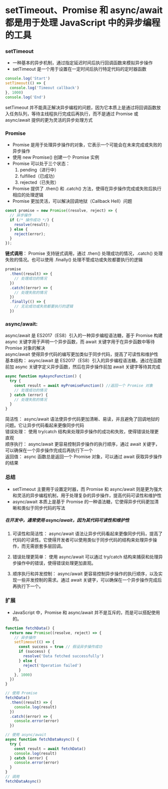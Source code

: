 # setTimeout、Promise 和 async/await 都是用于处理 JavaScript 中的异步编程的工具

### setTimeout

- 一种基本的异步机制，通过指定延迟时间后执行回调函数来模拟异步操作
- setTimeout 是一个用于设置在一定时间后执行特定代码的定时器函数

```javascript
console.log('Start')
setTimeout(() => {
  console.log('Timeout callback')
}, 1000)
console.log('End')
```

setTimeout 并不能真正解决异步编程的问题，因为它本质上是通过将回调函数放入任务队列，等待主线程执行完成后再执行，而不是通过 Promise 或 async/await 提供的更为灵活的异步处理方式

### Promise

- Promise 是用于处理异步操作的对象，它表示一个可能会在未来完成或失败的异步操作
- 使用 new Promise() 创建一个 Promise 实例
- Promise 可以处于三个状态：
  1. pending（进行中）
  2. fulfilled（已成功）
  3. rejected（已失败）
- Promise 提供了 .then() 和 .catch() 方法，使得在异步操作完成或失败后执行相应的处理逻辑
- Promise 更加灵活，可以解决回调地狱（Callback Hell）问题

```javascript
const promise = new Promise((resolve, reject) => {
  // 异步操作
  if (/* 操作成功 */) {
    resolve(result);
  } else {
    reject(error);
  }
});
```

**链式调用**： Promise 支持链式调用，通过 .then() 处理成功的情况，.catch() 处理失败的情况。也可以使用 .finally() 处理不管成功或失败都要执行的逻辑

```javascript
promise
  .then((result) => {
    // 处理成功的情况
  })
  .catch((error) => {
    // 处理失败的情况
  })
  .finally(() => {
    // 无论成功或失败都要执行的逻辑
  })
```

### async/await:

async/await 是 ES2017（ES8）引入的一种异步编程语法糖，基于 Promise 构建  
async 关键字用于声明一个异步函数，而 await 关键字用于在异步函数中等待 Promise 对象的解决  
async/await 使得异步代码的编写更加类似于同步代码，提高了可读性和维护性  
基本结构： async/await 是 ES2017（ES8）引入的异步编程语法糖。通过在函数前加 async 关键字定义异步函数，然后在异步操作前加 await 关键字等待其完成

```javascript
async function myAsyncFunction() {
  try {
    const result = await myPromiseFunction() //返回一个 Promise 对象
    // 处理成功的情况
  } catch (error) {
    // 处理失败的情况
  }
}
```

简洁性： async/await 语法使异步代码更加清晰、易读，并且避免了回调地狱的问题。它让异步代码看起来更像同步代码  
错误处理： 使用 try/catch 结构来处理异步操作的成功和失败，使得错误处理更直观  
顺序执行： async/await 更容易控制异步操作的执行顺序，通过 await 关键字，可以确保在一个异步操作完成后再执行下一个  
返回值： async 函数总是返回一个 Promise 对象，可以通过 await 获取异步操作的结果

### 总结

- setTimeout 主要用于设置定时器，而 Promise 和 async/await 则是更为强大和灵活的异步编程机制，用于处理复杂的异步操作，提高代码可读性和维护性
- async/await 本质上是基于 Promise 的一种语法糖，它使得异步代码更加清晰和类似于同步代码的写法

##### 在开发中，通常使用 async/await，因为其代码可读性和维护性

1. 可读性和简洁性： async/await 语法让异步代码看起来更像同步代码，提高了代码的可读性。它使得开发者可以使用类似于同步代码的结构来处理异步操作，而无需嵌套多层回调。

2. 错误处理更简单： 使用 async/await 可以通过 try/catch 结构来捕获和处理异步操作中的错误，使得错误处理更加直观。

3. 顺序执行和并发控制： async/await 更容易控制异步操作的执行顺序，以及实现一些并发控制的需求。通过 await 关键字，可以确保在一个异步操作完成后再执行下一个。

### 扩展

- JavaScript 中，Promise 和 async/await 并不是互斥的，而是可以搭配使用的。

```javascript
function fetchData() {
  return new Promise((resolve, reject) => {
    // 异步操作
    setTimeout(() => {
      const success = true // 假设异步操作成功
      if (success) {
        resolve('Data fetched successfully')
      } else {
        reject('Operation failed')
      }
    }, 1000)
  })
}

// 使用 Promise
fetchData()
  .then((result) => {
    console.log(result)
  })
  .catch((error) => {
    console.error(error)
  })

// 使用 async/await
async function fetchDataAsync() {
  try {
    const result = await fetchData()
    console.log(result)
  } catch (error) {
    console.error(error)
  }
}
// 调用
fetchDataAsync()
```
